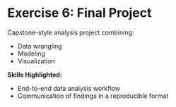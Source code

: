# Exercise 6: Final Project

Capstone-style analysis project combining:
- Data wrangling
- Modeling
- Visualization

**Skills Highlighted:**
- End-to-end data analysis workflow
- Communication of findings in a reproducible format
